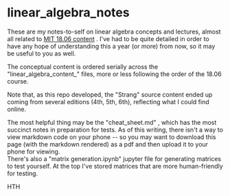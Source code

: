 # linear_algebra_notes

These are my notes-to-self on linear algebra concepts and lectures, almost all related to [MIT 18.06 content](https://ocw.mit.edu/courses/18-06sc-linear-algebra-fall-2011/) .  I've had to be quite detailed in order to have any hope of understanding this a year (or more) from now, so it may be useful to you as well.  

The conceptual content is ordered serially across the "linear_algebra_content_" files, more or less following the order of the 18.06 course.

Note that, as this repo developed, the "Strang" source content ended up coming from several editions (4th, 5th, 6th), reflecting what I could find online.

The most helpful thing may be the "cheat_sheet.md" , which has the most succinct notes in preparation for tests.  As of this writing, there isn't a way to view markdown code on your phone -- so you may want to download this page (with the markdown rendered) as a pdf and then upload it to your phone for viewing.  
There's also a "matrix generation.ipynb" jupyter file for generating matrices to test yourself.  At the top I've stored matrices that are more human-friendly for testing.

HTH


